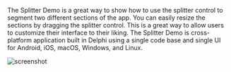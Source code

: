 The Splitter Demo is a great way to show how to use the splitter control to segment two different sections of the app. You can easily resize the sections by dragging the splitter control. This is a great way to allow users to customize their interface to their liking. The Splitter Demo is cross-platform application built in Delphi using a single code base and single UI for Android, iOS, macOS, Windows, and Linux.

![screenshot](screenshot.gif)
